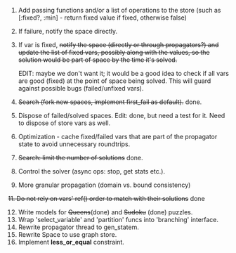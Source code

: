 1. Add passing functions and/or a list of operations to the store
 (such as [:fixed?, :min] - return fixed value if fixed, otherwise false)
2. If failure, notify the space directly.
3. If var is fixed, ~~notify the space (directly or through propagators?) and update the list of fixed vars,
    possibly along with the values, so the solution would be part of space by the time it's solved.~~
   
    EDIT: maybe we don't want it; it would be a good idea to check if all vars are good (fixed) at the point of space being solved. This will guard against possible bugs (failed/unfixed vars).
5. ~~Search (fork new spaces, implement first_fail as default).~~ done. 
6. Dispose of failed/solved spaces. Edit: done, but need a test for it. Need to dispose of store vars as well.
7. Optimization - cache fixed/failed vars that are part of the propagator state to avoid unnecessary roundtrips.
8. ~~Search: limit the number of solutions~~ done.
9. Control the solver (async ops: stop, get stats etc.).
10. More granular propagation (domain vs. bound consistency) 

~~11. Do not rely on vars' ref() order to match with their solutions~~ done

12. Write models for ~~Queens~~(done) and ~~Sudoku~~ (done) puzzles.
13. Wrap 'select_variable' and 'partition' funcs into 'branching' interface.
14. Rewrite propagator thread to gen_statem.
15. Rewrite Space to use graph store.
16. Implement **less_or_equal** constraint.